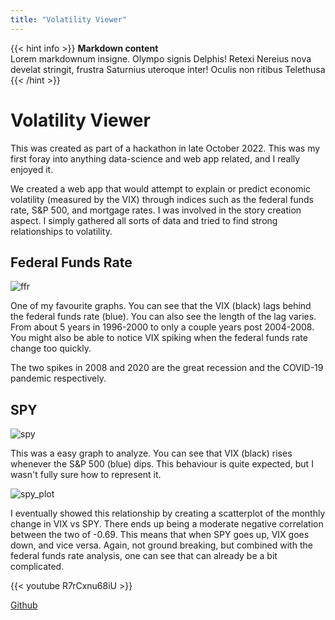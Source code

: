 ```yaml
---
title: "Volatility Viewer"
---
```


{{< hint info >}}
**Markdown content**  
Lorem markdownum insigne. Olympo signis Delphis! Retexi Nereius nova develat
stringit, frustra Saturnius uteroque inter! Oculis non ritibus Telethusa
{{< /hint >}}


# Volatility Viewer

This was created as part of a hackathon in late October 2022. This was my first foray into anything data-science and web app related, and I really enjoyed it.

We created a web app that would attempt to explain or predict economic volatility (measured by the VIX) through indices such as the federal funds rate, S&P 500, and mortgage rates. I was involved in the story creation aspect. I simply gathered all sorts of data and tried to find strong relationships to volatility.

## Federal Funds Rate

![ffr](/ffr.png)

One of my favourite graphs. You can see that the VIX (black) lags behind the federal funds rate (blue). You can also see the length of the lag varies. From about 5 years in 1996-2000 to only a couple years post 2004-2008. You might also be able to notice VIX spiking when the federal funds rate change too quickly.

The two spikes in 2008 and 2020 are the great recession and the COVID-19 pandemic respectively.

## SPY

![spy](/spy.png)

This was a easy graph to analyze. You can see that VIX (black) rises whenever the S&P 500 (blue) dips. This behaviour is quite expected, but I wasn't fully sure how to represent it.

![spy_plot](/spy_plot.png)

I eventually showed this relationship by creating a scatterplot of the monthly change in VIX vs SPY. There ends up being a moderate negative correlation between the two of -0.69. This means that when SPY goes up, VIX goes down, and vice versa. Again, not ground breaking, but combined with the federal funds rate analysis, one can see that can already be a bit complicated.

{{< youtube R7rCxnu68iU >}}

[Github](https://github.com/Ritarka/volatility_viewer)